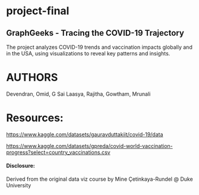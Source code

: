 # project-final

## GraphGeeks - Tracing the COVID-19 Trajectory

The project analyzes COVID-19 trends and vaccination impacts globally and in the USA, using visualizations to reveal key patterns and insights.
# AUTHORS
Devendran, Omid, G Sai Laasya, Rajitha, Gowtham, Mrunali

# Resources:
https://www.kaggle.com/datasets/gauravduttakiit/covid-19/data

https://www.kaggle.com/datasets/gpreda/covid-world-vaccination-progress?select=country_vaccinations.csv

#### Disclosure:
Derived from the original data viz course by Mine Çetinkaya-Rundel @ Duke University
